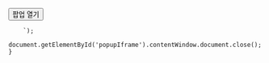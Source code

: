 <!DOCTYPE html>
<html lang="en">
<head>
    <meta charset="UTF-8">
    <meta name="viewport" content="width=device-width, initial-scale=1.0">
    <title>Popup Ad Example</title>
    <style>
        /* 팝업 스타일 */
        #popupContainer {
            display: none;
            position: fixed;
            top: 50%;
            left: 50%;
            transform: translate(-50%, -50%);
            width: 400px;
            height: 300px;
            background-color: #fff;
            border: 1px solid #ccc;
            box-shadow: 0 2px 10px rgba(0, 0, 0, 0.1);
            z-index: 1000;
            text-align: center;
        }
        #overlay {
            display: none;
            position: fixed;
            top: 0;
            left: 0;
            width: 100%;
            height: 100%;
            background: rgba(0, 0, 0, 0.5);
            z-index: 999;
        }
        #popupIframe {
            width: 100%;
            height: 100%;
            border: none;
        }
    </style>
</head>
<body>

<button onclick="showPopup()">팝업 열기</button>

<div id="overlay" onclick="closePopup()"></div>

<div id="popupContainer" onclick="loadAd()">
    <iframe id="popupIframe"></iframe>
</div>

<script>
    function showPopup() {
        document.getElementById('popupContainer').style.display = 'block';
        document.getElementById('overlay').style.display = 'block';
    }

    function closePopup() {
        document.getElementById('popupContainer').style.display = 'none';
        document.getElementById('overlay').style.display = 'none';
    }

    function loadAd() {
        // 광고 코드 로드
        document.getElementById('popupIframe').contentWindow.document.open();
        document.getElementById('popupIframe').contentWindow.document.write(`
            <ins class="adsbygoogle"
                 style="display:block"
                 data-ad-client="ca-pub-9374368296307755"
                 data-ad-slot="9952845435"
                 data-ad-format="auto"
                 data-full-width-responsive="true"></ins>
            <script>
                 (adsbygoogle = window.adsbygoogle || []).push({});
            </script>
        `);
        document.getElementById('popupIframe').contentWindow.document.close();
    }
</script>

<!-- 광고 스크립트 -->
<script async src="https://pagead2.googlesyndication.com/pagead/js/adsbygoogle.js?client=ca-pub-9374368296307755"
     crossorigin="anonymous"></script>

</body>
</html>
